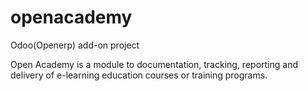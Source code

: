 openacademy
===========

Odoo(Openerp) add-on project

Open Academy is a module to documentation, tracking, reporting and delivery of e-learning education courses or training programs.
